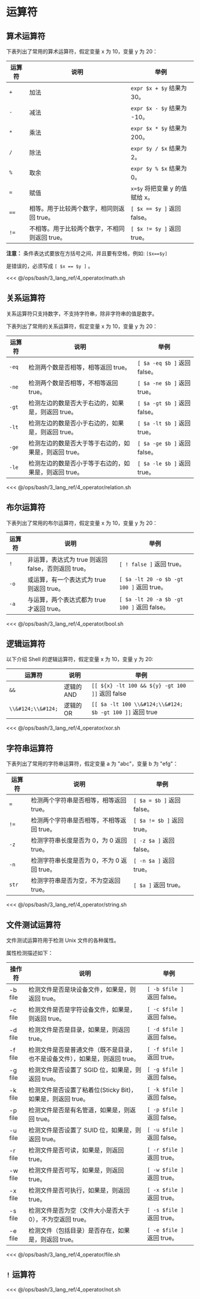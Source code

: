 # 运算符

## 算术运算符

下表列出了常用的算术运算符，假定变量 x 为 10，变量 y 为 20：

| 运算符  | 说明                        | 举例                        |
|------|---------------------------|---------------------------|
| `+`  | 加法                        | `expr $x + $y`  结果为 30。   |
| `-`  | 减法                        | `expr $x - $y`  结果为 -10。  |
| `*`  | 乘法                        | `expr $x * $y`  结果为 200。  |
| `/`  | 除法                        | `expr $y / $x`  结果为 2。    |
| `%`  | 取余                        | `expr $y % $x`  结果为 0。    |
| `=`  | 赋值                        | `x=$y`  将把变量 y 的值赋给 x。    |
| `==` | 相等。用于比较两个数字，相同则返回 true。   | `[ $x == $y ]`  返回 false。 |
| `!=` | 不相等。用于比较两个数字，不相同则返回 true。 | `[ $x != $y ]`  返回 true。  |

**注意：** 条件表达式要放在方括号之间，并且要有空格，例如: `[$x==$y]`

是错误的，必须写成 `[ $x == $y ]` 。

<<< @/ops/bash/3_lang_ref/4_operator/math.sh


## 关系运算符

关系运算符只支持数字，不支持字符串，除非字符串的值是数字。

下表列出了常用的关系运算符，假定变量 x 为 10，变量 y 为 20：

| 运算符   | 说明                            | 举例                         |
|-------|-------------------------------|----------------------------|
| `-eq` | 检测两个数是否相等，相等返回 true。          | `[ $a -eq $b ]` 返回 false。  |
| `-ne` | 检测两个数是否相等，不相等返回 true。         | `[ $a -ne $b ]`  返回 true。  |
| `-gt` | 检测左边的数是否大于右边的，如果是，则返回 true。   | `[ $a -gt $b ]`  返回 false。 |
| `-lt` | 检测左边的数是否小于右边的，如果是，则返回 true。   | `[ $a -lt $b ]`  返回 true。  |
| `-ge` | 检测左边的数是否大于等于右边的，如果是，则返回 true。 | `[ $a -ge $b ]`  返回 false。 |
| `-le` | 检测左边的数是否小于等于右边的，如果是，则返回 true。 | `[ $a -le $b ]` 返回 true。   |

<<< @/ops/bash/3_lang_ref/4_operator/relation.sh


## 布尔运算符

下表列出了常用的布尔运算符，假定变量 x 为 10，变量 y 为 20：

| 运算符  | 说明                                 | 举例                                       |
|------|------------------------------------|------------------------------------------|
| `!`  | 非运算，表达式为 true 则返回 false，否则返回 true。 | `[ ! false ]`  返回 true。                  |
| `-o` | 或运算，有一个表达式为 true 则返回 true。         | `[ $a -lt 20 -o $b -gt 100 ]`  返回 true。  |
| `-a` | 与运算，两个表达式都为 true 才返回 true。         | `[ $a -lt 20 -a $b -gt 100 ]`  返回 false。 |

<<< @/ops/bash/3_lang_ref/4_operator/bool.sh


## 逻辑运算符

以下介绍 Shell 的逻辑运算符，假定变量 x 为 10，变量 y 为 20:

| 运算符                | 说明      | 举例                                                      |
|--------------------|---------|---------------------------------------------------------|
| `&&`               | 逻辑的 AND | `[[ ${x} -lt 100 && ${y} -gt 100 ]]`  返回 false          |
| `\\&#124;\\&#124;` | 逻辑的 OR  | `[[ $a -lt 100 \\&#124;\\&#124; $b -gt 100 ]]`  返回 true |

<<< @/ops/bash/3_lang_ref/4_operator/xor.sh


## 字符串运算符

下表列出了常用的字符串运算符，假定变量 a 为 "abc"，变量 b 为 "efg"：

| 运算符   | 说明                         | 举例                       |
|-------|----------------------------|--------------------------|
| `=`   | 检测两个字符串是否相等，相等返回 true。     | `[ $a = $b ]`  返回 false。 |
| `!=`  | 检测两个字符串是否相等，不相等返回 true。    | `[ $a != $b ]`  返回 true。 |
| `-z`  | 检测字符串长度是否为 0，为 0 返回 true。  | `[ -z $a ]`  返回 false。   |
| `-n`  | 检测字符串长度是否为 0，不为 0 返回 true。 | `[ -n $a ]`  返回 true。    |
| `str` | 检测字符串是否为空，不为空返回 true。      | `[ $a ]`  返回 true。       |

<<< @/ops/bash/3_lang_ref/4_operator/string.sh


## 文件测试运算符

文件测试运算符用于检测 Unix 文件的各种属性。

属性检测描述如下：

| 操作符     | 说明                                       | 举例                        |
|---------|------------------------------------------|---------------------------|
| -b file | 检测文件是否是块设备文件，如果是，则返回 true。               | `[ -b $file ]`  返回 false。 |
| -c file | 检测文件是否是字符设备文件，如果是，则返回 true。              | `[ -c $file ]`  返回 false。 |
| -d file | 检测文件是否是目录，如果是，则返回 true。                  | `[ -d $file ]`  返回 false。 |
| -f file | 检测文件是否是普通文件（既不是目录，也不是设备文件），如果是，则返回 true。 | `[ -f $file ]`  返回 true。  |
| -g file | 检测文件是否设置了 SGID 位，如果是，则返回 true。           | `[ -g $file ]`  返回 false。 |
| -k file | 检测文件是否设置了粘着位(Sticky Bit)，如果是，则返回 true。   | `[ -k $file ]` 返回 false。  |
| -p file | 检测文件是否是有名管道，如果是，则返回 true。                | `[ -p $file ]`  返回 false。 |
| -u file | 检测文件是否设置了 SUID 位，如果是，则返回 true。           | `[ -u $file ]`  返回 false。 |
| -r file | 检测文件是否可读，如果是，则返回 true。                   | `[ -r $file ]`  返回 true。  |
| -w file | 检测文件是否可写，如果是，则返回 true。                   | `[ -w $file ]`  返回 true。  |
| -x file | 检测文件是否可执行，如果是，则返回 true。                  | `[ -x $file ]`  返回 true。  |
| -s file | 检测文件是否为空（文件大小是否大于 0），不为空返回 true。         | `[ -s $file ]`  返回 true。  |
| -e file | 检测文件（包括目录）是否存在，如果是，则返回 true。             | `[ -e $file ]`  返回 true。  |

<<< @/ops/bash/3_lang_ref/4_operator/file.sh


## `!` 运算符

<<< @/ops/bash/3_lang_ref/4_operator/not.sh


